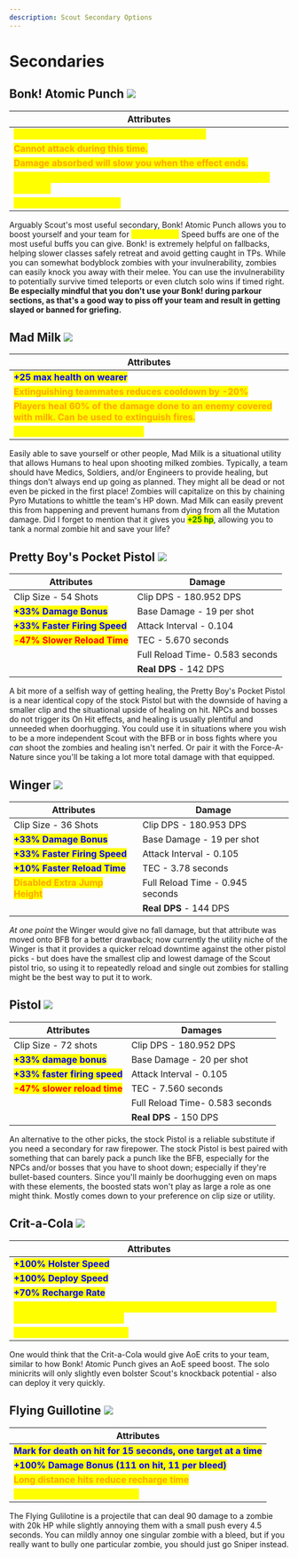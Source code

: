 ```yaml
---
description: Scout Secondary Options
---
```


# Secondaries

## Bonk! Atomic Punch   ![](<../../../.gitbook/assets/100px-Item\_icon\_Bonk!\_Atomic\_Punch (1).png>)

| Attributes                                                                                               |
| -------------------------------------------------------------------------------------------------------- |
| <mark style="color:yellow;">**Drink to become invulnerable for 8 seconds.**</mark>                       |
| <mark style="color:orange;">**Cannot attack during this time.**</mark>                                   |
| <mark style="color:orange;">**Damage absorbed will slow you when the effect ends.**</mark>               |
| <mark style="color:yellow;">**Grants speed boost (\~126%) to all nearby teammates for 8 seconds**</mark> |
|  <mark style="color:yellow;">**Cooldown is 30 seconds**</mark>                                           |

Arguably Scout's most useful secondary, Bonk! Atomic Punch allows you to boost yourself and your team for <mark style="color:yellow;">**\[8 seconds.]**</mark> Speed buffs are one of the most useful buffs you can give. Bonk! is extremely helpful on fallbacks, helping slower classes safely retreat and avoid getting caught in TPs. While you can somewhat bodyblock zombies with your invulnerability, zombies can easily knock you away with their melee. You can use the invulnerability to potentially survive timed teleports or even clutch solo wins if timed right. **Be especially mindful that you don't use your Bonk! during parkour sections, as that's a good way to piss off your team and result in getting slayed or banned for griefing.**

## Mad Milk    ![](../../../.gitbook/assets/100px-Item\_icon\_Mad\_Milk.png)

| Attributes                                                                                                                                 |
| ------------------------------------------------------------------------------------------------------------------------------------------ |
| <mark style="color:blue;">**+25 max health on wearer**</mark>                                                                              |
| <mark style="color:orange;">**Extinguishing teammates reduces cooldown by -20%**</mark>                                                    |
| <mark style="color:orange;">**Players heal 60% of the damage done to an enemy covered with milk. Can be used to extinguish fires.**</mark> |
| <mark style="color:yellow;">**Base Cooldown is 20 seconds**</mark>                                                                         |

Easily able to save yourself or other people, Mad Milk is a situational utility that allows Humans to heal upon shooting milked zombies. Typically, a team should have Medics, Soldiers, and/or Engineers to provide healing, but things don't always end up going as planned. They might all be dead or not even be picked in the first place! Zombies will capitalize on this by chaining Pyro Mutations to whittle the team's HP down. Mad Milk can easily prevent this from happening and prevent humans from dying from all the Mutation damage. Did I forget to mention that it gives you <mark style="color:green;">**+25 hp**</mark>, allowing you to tank a normal zombie hit and save your life?



## Pretty Boy's Pocket Pistol    ![](<../../../.gitbook/assets/100px-Item\_icon\_Pretty\_Boy's\_Pocket\_Pistol (1).png>)

| Attributes                                                                                  | Damage                          |
| ------------------------------------------------------------------------------------------- | ------------------------------- |
| Clip Size - 54 Shots                                                                        | Clip DPS - 180.952 DPS          |
| <mark style="color:blue;">**+33% Damage Bonus**</mark>                                      | Base Damage - 19 per shot       |
| <mark style="color:blue;">**+33% Faster Firing Speed**</mark>                               | Attack Interval - 0.104         |
| <mark style="color:red;">-</mark><mark style="color:red;">**47% Slower Reload Time**</mark> | TEC - 5.670 seconds             |
|                                                                                             | Full Reload Time- 0.583 seconds |
|                                                                                             | **Real DPS** - 142 DPS          |

A bit more of a selfish way of getting healing, the Pretty Boy's Pocket Pistol is a near identical copy of the stock Pistol but with the downside of having a smaller clip and the situational upside of healing on hit. NPCs and bosses do not trigger its On Hit effects, and healing is usually plentiful and unneeded when doorhugging. You could use it in situations where you wish to be a more independent Scout with the BFB or in boss fights where you _can_ shoot the zombies and healing isn't nerfed. Or pair it with the Force-A-Nature since you'll be taking a lot more total damage with that equipped.

## Winger    ![](<../../../.gitbook/assets/100px-Item\_icon\_Winger (1).png>)

| Attributes                                                        | Damage                           |
| ----------------------------------------------------------------- | -------------------------------- |
| Clip Size - 36 Shots                                              | Clip DPS - 180.953 DPS           |
| <mark style="color:blue;">**+33% Damage Bonus**</mark>            | Base Damage - 19 per shot        |
| <mark style="color:blue;">**+33% Faster Firing Speed**</mark>     | Attack Interval - 0.105          |
| <mark style="color:blue;">**+10% Faster Reload Time**</mark>      | TEC - 3.78 seconds               |
| <mark style="color:orange;">**Disabled Extra Jump Height**</mark> | Full Reload Time - 0.945 seconds |
|                                                                   | **Real DPS** - 144 DPS           |

_At one point_ the Winger would give no fall damage, but that attribute was moved onto BFB for a better drawback; now currently the utility niche of the Winger is that it provides a quicker reload downtime against the other pistol picks - but does have the smallest clip and lowest damage of the Scout pistol trio, so using it to repeatedly reload and single out zombies for stalling might be the best way to put it to work.

## Pistol    ![](<../../../.gitbook/assets/100px-Item\_icon\_Pistol (1).png>)

| Attributes                                                    | Damages                         |
| ------------------------------------------------------------- | ------------------------------- |
| Clip Size - 72 shots                                          | Clip DPS - 180.952 DPS          |
| <mark style="color:blue;">**+33% damage bonus**</mark>        | Base Damage - 20 per shot       |
| <mark style="color:blue;">**+33% faster firing speed**</mark> | Attack Interval - 0.105         |
| <mark style="color:red;">**-47% slower reload time**</mark>   | TEC - 7.560 seconds             |
|                                                               | Full Reload Time- 0.583 seconds |
|                                                               | **Real DPS** - 150 DPS          |

An alternative to the other picks, the stock Pistol is a reliable substitute if you need a secondary for raw firepower. The stock Pistol is best paired with something that can barely pack a punch like the BFB, especially for the NPCs and/or bosses that you have to shoot down; especially if they're bullet-based counters. Since you'll mainly be doorhugging even on maps with these elements, the boosted stats won't play as large a role as one might think. Mostly comes down to your preference on clip size or utility.

## Crit-a-Cola    ![](<../../../.gitbook/assets/100px-Item\_icon\_Crit-a-Cola (1).png>)

| Attributes                                                                                                                   |
| ---------------------------------------------------------------------------------------------------------------------------- |
| <mark style="color:blue;">**+100% Holster Speed**</mark>                                                                     |
| <mark style="color:blue;">**+100% Deploy Speed**</mark>                                                                      |
| <mark style="color:blue;">**+70% Recharge Rate**</mark>                                                                      |
| <mark style="color:yellow;">**While effect is active: each attack mini-crits and sets Mark-For-Death for 8 seconds.**</mark> |
| <mark style="color:yellow;">**Cooldown is 15.4 seconds**</mark>                                                              |

One would think that the Crit-a-Cola would give AoE crits to your team, similar to how Bonk! Atomic Punch gives an AoE speed boost. The solo minicrits will only slightly even bolster Scout's knockback potential - also can deploy it very quickly.

## Flying Guillotine    ![](<../../../.gitbook/assets/100px-Item\_icon\_Flying\_Guillotine (2).png>)

| Attributes                                                                                       |
| ------------------------------------------------------------------------------------------------ |
| <mark style="color:blue;">**Mark for death on hit for 15 seconds, one target at a time**</mark>  |
| <mark style="color:blue;">**+100% Damage Bonus (111 on hit, 11 per bleed)**</mark>               |
| <mark style="color:orange;">**Long distance hits reduce recharge time**</mark>                   |
| <mark style="color:yellow;">**Base Cooldown is 5 Seconds**</mark>                                |

The Flying Gulilotine is a projectile that can deal 90 damage to a zombie with 20k HP while slightly annoying them with a small push every 4.5 seconds. You can mildly annoy one singular zombie with a bleed, but if you really want to bully one particular zombie, you should just go Sniper instead.





















